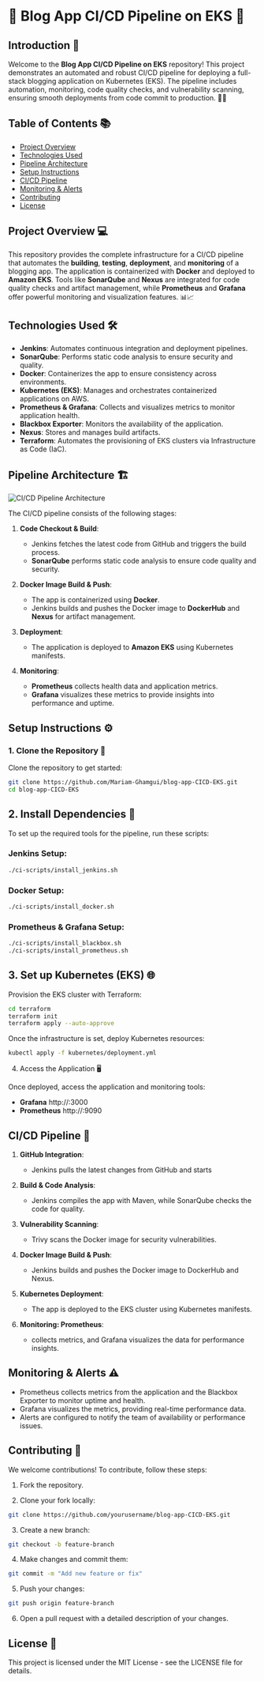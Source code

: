 # 🎉 Blog App CI/CD Pipeline on EKS 🚀

## Introduction 📝

Welcome to the **Blog App CI/CD Pipeline on EKS** repository! This project demonstrates an automated and robust CI/CD pipeline for deploying a full-stack blogging application on Kubernetes (EKS). The pipeline includes automation, monitoring, code quality checks, and vulnerability scanning, ensuring smooth deployments from code commit to production. 🔧✨

## Table of Contents 📚

- [Project Overview](#project-overview)
- [Technologies Used](#technologies-used)
- [Pipeline Architecture](#pipeline-architecture)
- [Setup Instructions](#setup-instructions)
- [CI/CD Pipeline](#cicd-pipeline)
- [Monitoring & Alerts](#monitoring--alerts)
- [Contributing](#contributing)
- [License](#license)

## Project Overview 💻

This repository provides the complete infrastructure for a CI/CD pipeline that automates the **building**, **testing**, **deployment**, and **monitoring** of a blogging app. The application is containerized with **Docker** and deployed to **Amazon EKS**. Tools like **SonarQube** and **Nexus** are integrated for code quality checks and artifact management, while **Prometheus** and **Grafana** offer powerful monitoring and visualization features. 📊📈

## Technologies Used 🛠️

- **Jenkins**: Automates continuous integration and deployment pipelines.
- **SonarQube**: Performs static code analysis to ensure security and quality.
- **Docker**: Containerizes the app to ensure consistency across environments.
- **Kubernetes (EKS)**: Manages and orchestrates containerized applications on AWS.
- **Prometheus & Grafana**: Collects and visualizes metrics to monitor application health.
- **Blackbox Exporter**: Monitors the availability of the application.
- **Nexus**: Stores and manages build artifacts.
- **Terraform**: Automates the provisioning of EKS clusters via Infrastructure as Code (IaC).

## Pipeline Architecture 🏗️

![CI/CD Pipeline Architecture](./Architecture.png)

The CI/CD pipeline consists of the following stages:

1. **Code Checkout & Build**:
   - Jenkins fetches the latest code from GitHub and triggers the build process.
   - **SonarQube** performs static code analysis to ensure code quality and security.

2. **Docker Image Build & Push**:
   - The app is containerized using **Docker**.
   - Jenkins builds and pushes the Docker image to **DockerHub** and **Nexus** for artifact management.

3. **Deployment**:
   - The application is deployed to **Amazon EKS** using Kubernetes manifests.

4. **Monitoring**:
   - **Prometheus** collects health data and application metrics.
   - **Grafana** visualizes these metrics to provide insights into performance and uptime.

## Setup Instructions ⚙️

### 1. Clone the Repository 🔁

Clone the repository to get started:

```bash
git clone https://github.com/Mariam-Ghamgui/blog-app-CICD-EKS.git
cd blog-app-CICD-EKS
```

## 2. Install Dependencies 🔌

To set up the required tools for the pipeline, run these scripts:

### Jenkins Setup:
```bash
./ci-scripts/install_jenkins.sh 
```

### Docker Setup:
```bash
./ci-scripts/install_docker.sh
```

### Prometheus & Grafana Setup:
```bash
./ci-scripts/install_blackbox.sh
./ci-scripts/install_prometheus.sh
```

## 3. Set up Kubernetes (EKS) 🌐

Provision the EKS cluster with Terraform:
```bash
cd terraform
terraform init
terraform apply --auto-approve
```

Once the infrastructure is set, deploy Kubernetes resources:
```bash
kubectl apply -f kubernetes/deployment.yml
```

4. Access the Application 🖥️

Once deployed, access the application and monitoring tools:
   - **Grafana** http://<your-server-ip>:3000
   - **Prometheus** http://<your-server-ip>:9090

## CI/CD Pipeline 🎯   

1. **GitHub Integration**:
   - Jenkins pulls the latest changes from GitHub and starts 

2. **Build & Code Analysis**:
   - Jenkins compiles the app with Maven, while SonarQube checks the code for quality.

3. **Vulnerability Scanning**:
   - Trivy scans the Docker image for security vulnerabilities.

4. **Docker Image Build & Push**:
   - Jenkins builds and pushes the Docker image to DockerHub and Nexus.

5. **Kubernetes Deployment**:
   - The app is deployed to the EKS cluster using Kubernetes manifests.

6. **Monitoring: Prometheus**:
   - collects metrics, and Grafana visualizes the data for performance insights.  

## Monitoring & Alerts ⚠️ 

   - Prometheus collects metrics from the application and the Blackbox Exporter to monitor uptime and health.
   - Grafana visualizes the metrics, providing real-time performance data.
   - Alerts are configured to notify the team of availability or performance issues.

## Contributing 🤝

We welcome contributions! To contribute, follow these steps:

1. Fork the repository.

2. Clone your fork locally:
```bash
git clone https://github.com/yourusername/blog-app-CICD-EKS.git
```

3. Create a new branch:
```bash
git checkout -b feature-branch
```

4. Make changes and commit them:
```bash
git commit -m "Add new feature or fix"
```

5. Push your changes:
```bash
git push origin feature-branch
```

6. Open a pull request with a detailed description of your changes. 

## License 📜

This project is licensed under the MIT License - see the LICENSE file for details.

